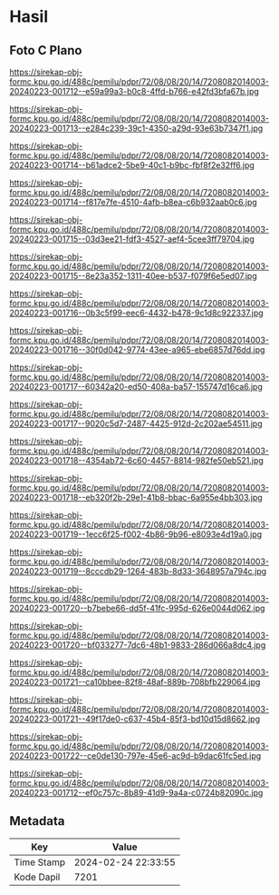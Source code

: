 # Hasil

## Foto C Plano

https://sirekap-obj-formc.kpu.go.id/488c/pemilu/pdpr/72/08/08/20/14/7208082014003-20240223-001712--e59a99a3-b0c8-4ffd-b766-e42fd3bfa67b.jpg

https://sirekap-obj-formc.kpu.go.id/488c/pemilu/pdpr/72/08/08/20/14/7208082014003-20240223-001713--e284c239-39c1-4350-a29d-93e63b7347f1.jpg

https://sirekap-obj-formc.kpu.go.id/488c/pemilu/pdpr/72/08/08/20/14/7208082014003-20240223-001714--b61adce2-5be9-40c1-b9bc-fbf8f2e32ff6.jpg

https://sirekap-obj-formc.kpu.go.id/488c/pemilu/pdpr/72/08/08/20/14/7208082014003-20240223-001714--f817e7fe-4510-4afb-b8ea-c6b932aab0c6.jpg

https://sirekap-obj-formc.kpu.go.id/488c/pemilu/pdpr/72/08/08/20/14/7208082014003-20240223-001715--03d3ee21-fdf3-4527-aef4-5cee3ff79704.jpg

https://sirekap-obj-formc.kpu.go.id/488c/pemilu/pdpr/72/08/08/20/14/7208082014003-20240223-001715--8e23a352-1311-40ee-b537-f079f6e5ed07.jpg

https://sirekap-obj-formc.kpu.go.id/488c/pemilu/pdpr/72/08/08/20/14/7208082014003-20240223-001716--0b3c5f99-eec6-4432-b478-9c1d8c922337.jpg

https://sirekap-obj-formc.kpu.go.id/488c/pemilu/pdpr/72/08/08/20/14/7208082014003-20240223-001716--30f0d042-9774-43ee-a965-ebe6857d76dd.jpg

https://sirekap-obj-formc.kpu.go.id/488c/pemilu/pdpr/72/08/08/20/14/7208082014003-20240223-001717--60342a20-ed50-408a-ba57-155747d16ca6.jpg

https://sirekap-obj-formc.kpu.go.id/488c/pemilu/pdpr/72/08/08/20/14/7208082014003-20240223-001717--9020c5d7-2487-4425-912d-2c202ae54511.jpg

https://sirekap-obj-formc.kpu.go.id/488c/pemilu/pdpr/72/08/08/20/14/7208082014003-20240223-001718--4354ab72-6c60-4457-8814-982fe50eb521.jpg

https://sirekap-obj-formc.kpu.go.id/488c/pemilu/pdpr/72/08/08/20/14/7208082014003-20240223-001718--eb320f2b-29e1-41b8-bbac-6a955e4bb303.jpg

https://sirekap-obj-formc.kpu.go.id/488c/pemilu/pdpr/72/08/08/20/14/7208082014003-20240223-001719--1ecc6f25-f002-4b86-9b96-e8093e4d19a0.jpg

https://sirekap-obj-formc.kpu.go.id/488c/pemilu/pdpr/72/08/08/20/14/7208082014003-20240223-001719--8cccdb29-1264-483b-8d33-3648957a794c.jpg

https://sirekap-obj-formc.kpu.go.id/488c/pemilu/pdpr/72/08/08/20/14/7208082014003-20240223-001720--b7bebe66-dd5f-41fc-995d-626e0044d062.jpg

https://sirekap-obj-formc.kpu.go.id/488c/pemilu/pdpr/72/08/08/20/14/7208082014003-20240223-001720--bf033277-7dc6-48b1-9833-286d066a8dc4.jpg

https://sirekap-obj-formc.kpu.go.id/488c/pemilu/pdpr/72/08/08/20/14/7208082014003-20240223-001721--ca10bbee-82f8-48af-889b-708bfb229064.jpg

https://sirekap-obj-formc.kpu.go.id/488c/pemilu/pdpr/72/08/08/20/14/7208082014003-20240223-001721--49f17de0-c637-45b4-85f3-bd10d15d8662.jpg

https://sirekap-obj-formc.kpu.go.id/488c/pemilu/pdpr/72/08/08/20/14/7208082014003-20240223-001722--ce0de130-797e-45e6-ac9d-b9dac61fc5ed.jpg

https://sirekap-obj-formc.kpu.go.id/488c/pemilu/pdpr/72/08/08/20/14/7208082014003-20240223-001712--ef0c757c-8b89-41d9-9a4a-c0724b82090c.jpg


## Metadata

| Key        | Value               |
| ---------- | ------------------- |
| Time Stamp | 2024-02-24 22:33:55 |
| Kode Dapil | 7201                |



